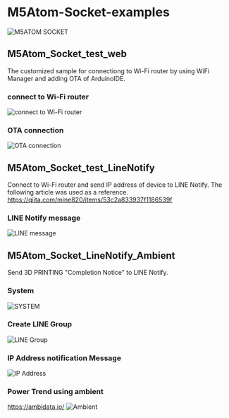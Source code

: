 # M5Atom-Socket-examples
![M5ATOM SOCKET](img/AtomSocket.jpg)

## M5Atom_Socket_test_web
The customized sample for connectiong to Wi-Fi router by using WiFi Manager and adding OTA of ArduinoIDE.
### connect to Wi-Fi router
![connect to Wi-Fi router](img/ATOM-Wifi.png)
### OTA connection
![OTA connection](img/ATOM-OTA.png)

## M5Atom_Socket_test_LineNotify
Connect to Wi-Fi router and send IP address of device to LINE Notify.
The following article was used as a reference.
https://qiita.com/mine820/items/53c2a833937f1186539f

### LINE Notify message
![LINE message](img/LINE_Notify.jpg)

## M5Atom_Socket_LineNotify_Ambient
Send 3D PRINTING "Completion Notice" to LINE Notify.

### System
![SYSTEM](img/system.PNG)

### Create LINE Group
![LINE Group](img/LineGroup.jpg)

### IP Address notification Message
![IP Address](img/IPAddress.jpg)

### Power Trend using ambient
https://ambidata.io/
![Ambient](img/ambient.png)



